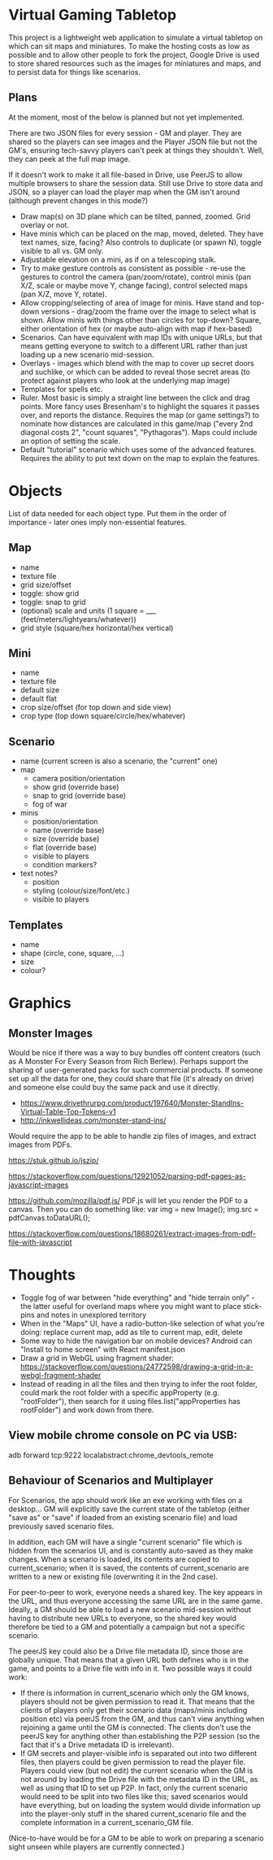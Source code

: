 # Virtual Gaming Tabletop

This project is a lightweight web application to simulate a virtual tabletop
on which can sit maps and miniatures.  To make the hosting costs as low as
possible and to allow other people to fork the project, Google Drive is used
to store shared resources such as the images for miniatures and maps, and to
persist data for things like scenarios.

## Plans

At the moment, most of the below is planned but not yet implemented.

There are two JSON files for every session - GM and player.  They are shared
so the players can see images and the Player JSON file but not the GM's,
ensuring tech-savvy players can't peek at things they shouldn't.  Well, they
can peek at the full map image.

If it doesn't work to make it all file-based in Drive, use PeerJS to allow
multiple browsers to share the session data.  Still use Drive to store data
and JSON, so a player can load the player map when the GM isn't around
(although prevent changes in this mode?) 

* Draw map(s) on 3D plane which can be tilted, panned, zoomed.  Grid overlay
or not.
* Have minis which can be placed on the map, moved, deleted.  They have
text names, size, facing?  Also controls to duplicate (or spawn N), toggle
visible to all vs. GM only.
* Adjustable elevation on a mini, as if on a telescoping stalk.
* Try to make gesture controls as consistent as possible - re-use the
gestures to control the camera (pan/zoom/rotate), control minis (pan X/Z,
scale or maybe move Y, change facing), control selected maps (pan X/Z,
move Y, rotate).
* Allow cropping/selecting of area of image for minis.  Have stand and
top-down versions - drag/zoom the frame over the image to select what is
shown.  Allow minis with things other than circles for top-down? Square,
either orientation of hex (or maybe auto-align with map if hex-based)
* Scenarios.  Can have equivalent with map IDs with unique URLs, but that
means getting everyone to switch to a different URL rather than just loading
up a new scenario mid-session.
* Overlays - images which blend with the map to cover up secret doors and
suchlike, or which can be added to reveal those secret areas (to protect
against players who look at the underlying map image)
* Templates for spells etc.
* Ruler.  Most basic is simply a straight line between the click and drag
points.  More fancy uses Bresenham's to highlight the squares it passes over,
and reports the distance.  Requires the map (or game settings?) to nominate
how distances are calculated in this game/map ("every 2nd diagonal costs 2",
"count squares", "Pythagoras").  Maps could include an option of setting the
scale.
* Default "tutorial" scenario which uses some of the advanced features.
Requires the ability to put text down on the map to explain the features.

# Objects
List of data needed for each object type.  Put them in the order of
importance - later ones imply non-essential features.

## Map
* name
* texture file
* grid size/offset
* toggle: show grid
* toggle: snap to grid
* (optional) scale and units (1 square = ___ (feet/meters/lightyears/whatever))
* grid style (square/hex horizontal/hex vertical)


## Mini
* name
* texture file
* default size
* default flat
* crop size/offset (for top down and side view)
* crop type (top down square/circle/hex/whatever)

## Scenario
* name (current screen is also a scenario, the "current" one)
* map
  * camera position/orientation
  * show grid (override base)
  * snap to grid (override base)
  * fog of war
* minis
  * position/orientation
  * name (override base)
  * size (override base)
  * flat (override base)
  * visible to players
  * condition markers?
* text notes?
  * position
  * styling (colour/size/font/etc.)
  * visible to players

## Templates
* name
* shape (circle, cone, square, ...)
* size
* colour?

# Graphics

## Monster Images

Would be nice if there was a way to buy bundles off content creators (such
as A Monster For Every Season from Rich Berlew).  Perhaps support the sharing of
user-generated packs for such commercial products.  If someone set up all the data
for one, they could share that file (it's already on drive) and someone else could
buy the same pack and use it directly.

* https://www.drivethrurpg.com/product/197640/Monster-StandIns-Virtual-Table-Top-Tokens-v1
* http://inkwellideas.com/monster-stand-ins/

Would require the app to be able to handle zip files of images, and extract images
from PDFs.

https://stuk.github.io/jszip/

https://stackoverflow.com/questions/12921052/parsing-pdf-pages-as-javascript-images

https://github.com/mozilla/pdf.js/ PDF.js will let you render the PDF to a canvas. Then you can do something like:
var img = new Image();
img.src = pdfCanvas.toDataURL();

https://stackoverflow.com/questions/18680261/extract-images-from-pdf-file-with-javascript

# Thoughts
* Toggle fog of war between "hide everything" and "hide terrain only" - the latter
useful for overland maps where you might want to place stick-pins and notes in
unexplored territory
* When in the "Maps" UI, have a radio-button-like selection of what you're doing:
replace current map, add as tile to current map, edit, delete
* Some way to hide the navigation bar on mobile devices?  Android can "Install to home screen" with React manifest.json
* Draw a grid in WebGL using fragment shader: https://stackoverflow.com/questions/24772598/drawing-a-grid-in-a-webgl-fragment-shader
* Instead of reading in all the files and then trying to infer the root folder, could mark the root folder with a
specific appProperty (e.g. "rootFolder"), then search for it using files.list("appProperties has rootFolder") and work down from there.

## View mobile chrome console on PC via USB:
adb forward tcp:9222 localabstract:chrome_devtools_remote

## Behaviour of Scenarios and Multiplayer

For Scenarios, the app should work like an exe working with files on a desktop... GM will explicitly save the current
state of the tabletop (either "save as" or "save" if loaded from an existing scenario file) and load previously saved
scenario files.

In addition, each GM will have a single "current scenario" file which is hidden from the scenarios UI, and is constantly
auto-saved as they make changes.  When a scenario is loaded, its contents are copied to current_scenario; when it is
saved, the contents of current_scenario are written to a new or existing file (overwriting it in the 2nd case).

For peer-to-peer to work, everyone needs a shared key.  The key appears in the URL, and thus everyone accessing the same
URL are in the same game.  Ideally, a GM should be able to load a new scenario mid-session without having to distribute
new URLs to everyone, so the shared key would therefore be tied to a GM and potentially a campaign but not a specific
scenario. 

The peerJS key could also be a Drive file metadata ID, since those are globally unique.  That means that a given URL
both defines who is in the game, and points to a Drive file with info in it.  Two possible ways it could work:
* If there is information in current_scenario which only the GM knows, players should not be given permission to read
it.  That means that the clients of players only get their scenario data (maps/minis including position etc) via peerJS
from the GM, and thus can't view anything when rejoining a game until the GM is connected.  The clients don't use the
peerJS key for anything other than establishing the P2P session (so the fact that it's a Drive metadata ID is
irrelevant).
* If GM secrets and player-visible info is separated out into two different files, then players could be given
permission to read the player file.  Players could view (but not edit) the current scenario when the GM is not around by
loading the Drive file with the metadata ID in the URL, as well as using that ID to set up P2P.  In fact, only the
current scenario would need to be split into two files like this; saved scenarios would have everything, but on loading
the system would divide information up into the player-only stuff in the shared current_scenario file and the complete
information in a current_scenario_GM file.

(Nice-to-have would be for a GM to be able to work on preparing a scenario sight unseen while players are currently
connected.)